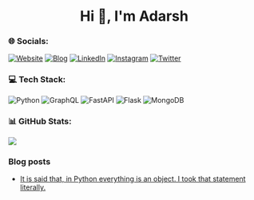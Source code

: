 <h1 align="center">Hi 👋, I'm Adarsh</h1>

### 🌐 Socials:
[![Website](https://img.shields.io/badge/Website-darkgreen.svg?logo=iterm2&logoColor=white)](https://adarshd.dev)  [![Blog](https://img.shields.io/badge/Blog-darkblue.svg?logo=blogger&logoColor=white)](https://blog.adarshd.dev)  [![LinkedIn](https://img.shields.io/badge/LinkedIn-%230077B5.svg?logo=linkedin&logoColor=white)](https://linkedin.com/in/adarsh-d) [![Instagram](https://img.shields.io/badge/Instagram-%23E4405F.svg?logo=Instagram&logoColor=white)](https://instagram.com/adarshd905) [![Twitter](https://img.shields.io/badge/Twitter-%231DA1F2.svg?logo=Twitter&logoColor=white)](https://twitter.com/adarshd905) 

### 💻 Tech Stack:
![Python](https://img.shields.io/badge/python-3670A0?style=for-the-badge&logo=python&logoColor=ffdd54) ![GraphQL](https://img.shields.io/badge/-GraphQL-E10098?style=for-the-badge&logo=graphql&logoColor=white) ![FastAPI](https://img.shields.io/badge/FastAPI-005571?style=for-the-badge&logo=fastapi) ![Flask](https://img.shields.io/badge/flask-%23000.svg?style=for-the-badge&logo=flask&logoColor=white) ![MongoDB](https://img.shields.io/badge/MongoDB-%234ea94b.svg?style=for-the-badge&logo=mongodb&logoColor=white)

### 📊 GitHub Stats:
![](https://github-readme-stats.vercel.app/api/top-langs/?username=adarshdigievo&theme=dark&hide_border=true&include_all_commits=false&count_private=false&layout=compact)

### Blog posts
<!-- BLOG-POST-LIST:START -->
- [It is said that, in Python everything is an object. I took that statement literally.](https://blog.adarshd.dev/posts/everything-is-an-object/)
<!-- BLOG-POST-LIST:END -->
